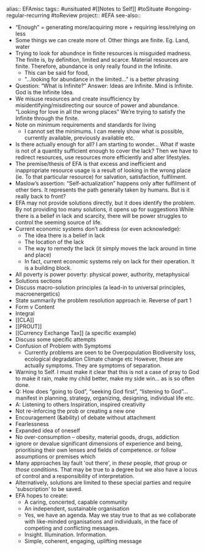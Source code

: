 alias:: EFAmisc
tags:: #unsituated #[[Notes to Self]] #toSituate #ongoing-regular-recurring #toReview 
project:: #EFA 
see-also::

- “Enough” = generating more/acquiring more + requiring less/relying on less
- Some things we can create more of. Other things are finite. Eg. Land, water
- Trying to look for abundnce in finite resources is misguided madness. The finite is, by definition, limited and scarce. Material resources are finite. Therefore, abundance is only really found in the Infinite.
	- This can be said for food,
	- "...looking for abundance in the limited..." is a better phrasing
- Question: “What is Infinite?” Answer: Ideas are Infinite. Mind is Infinite. God is the Infinite Idea.
- We misuse resources and create insufficiency by misidentifying/misdirecting our source of power and abundance. “Looking for love in all the wrong places” We’re trying to satisfy the Infinite through the finite.
- Note on minimum requirements and standards for living
	- I cannot set the minimums. I can merely show what is possible, currently available, previously available etc.
- Is there actually enough for all? I am starting to wonder... What if waste is not of a quantity sufficient enough to cover the lack? Then we have to redirect resources, use resources more efficiently and alter lifestyles.
- The premise/thesis of EFA is that excess and inefficient and inappropriate resource usage is a result of looking in the wrong place (ie. To that particular resource) for salvation, satisfaction, fulfilment.
- Maslow’s assertion: “Self-actualization” happens only after fulfilment of other tiers. It represents the path generally taken by humans. But is it really back to front?
- EFA may not provide solutions directly, but it does identify the problem. By not providing too many solutions, it opens up for suggestions  While there is a belief in lack and scarcity, there will be power struggles to control the seeming source of life.
- Current economic systems don’t address (or even acknowledge):
	- The idea there is a belief in lack
	- The location of the lack
	- The way to remedy the lack (it simply moves the lack around in time and place)
	- In fact, current economic systems rely on lack for their operation. It is a building block.
- All poverty is power poverty: physical power, authority, metaphysical
- Solutions sections
- Discuss macro-solution principles (a lead-in to universal principles, macroenergetics)
- State summarily the problem resolution approach ie. Reverse of part 1
- Form v Content
- Integral
- [[CLA]]
- [[PROUT]]
- [[Currency Exchange Tax]] (a specific example)
- Discuss some specific attempts
- Confusion of Problem with Symptoms
	- Currently problems are seen to be Overpopulation Biodiversity loss, ecological degradation Climate change etc However, these are actually symptoms. They are symptoms of separation.
- Warning to Self. I must make it clear that this is not a case of pray to God to make it rain, make my child better, make my side win... as is so often done.
- Q: How does “going to God”, “seeking God first”, “listening to God”... manifest in planning, strategy, organizing, designing, individual life etc.
- A: Listening to others Inspiration, inspired creativity
- Not re-inforcing the prob or creating a new one
- Encouragement (&ability) of debate without attachment
- Fearlessness
- Expanded idea of oneself
- No over-consumption – obesity, material goods, drugs, addiction
- ignore or devalue significant dimensions of experience and being, prioritising their own lenses and fields of competence.  or follow assumptions or premises which
- Many approaches lay fault 'out there', in _these_ people, _that_ group or _those_ conditions. That may be true to a degree but we also have a locus of control and a responsibility of interpretation.
- Alternatively, solutions are limited to these special parties and require 'subscription' to be saved.
- EFA hopes to create:
	- A caring, concerted, capable community
	- An independent, sustainable organisation
	- Yes, we have an agenda. May we stay true to that as we collaborate with like-minded organisations and individuals, in the face of competing and conflicting messages.
	- Insight. Illumination. Information.
	- Simple, coherent, engaging, uplifting message
